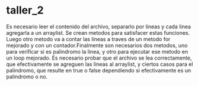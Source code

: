 # taller_2
Es necesario leer el contenido del archivo, separarlo por lineas y cada linea agregarla a un arraylist. Se crean metodos para satisfacer estas funciones. Luego otro metodo va a contar las lineas a traves de un metodo for mejorado y con un contador.Finalmente son necesarios dos metodos, uno para verificar si es palindromo la linea, y otro para ejecutar ese metodo en un loop mejorado.  Es necesario probar que el archivo se lea correctamente, que efectivamente se agreguen las lineas al arraylist, y ciertos casos para el palindromo, que resulte en true o false dependiendo si efectivamente es un palindromo o no.
